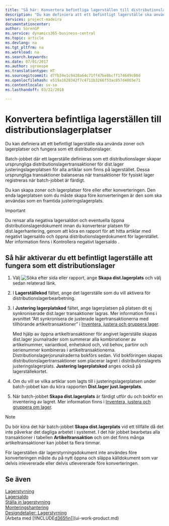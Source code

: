 ```yaml
---
title: "Så här: Konvertera befintliga lagerställen till distributionslagerplatser | Microsoft Docs"
description: "Du kan definiera att ett befintligt lagerställe ska använda zoner och lagerplatser och fungera som ett distributionslager."
services: project-madeira
documentationcenter: 
author: SorenGP
ms.service: dynamics365-business-central
ms.topic: article
ms.devlang: na
ms.tgt_pltfrm: na
ms.workload: na
ms.search.keywords: 
ms.date: 07/01/2017
ms.author: sgroespe
ms.translationtype: HT
ms.sourcegitcommit: d7fb34e1c9428a64c71ff47be8bcff174649c00d
ms.openlocfilehash: e519a1628342f7c4711b3266f53ac857d4865e71
ms.contentlocale: sv-se
ms.lasthandoff: 03/22/2018

---
```

# <a name="convert-existing-locations-to-warehouse-locations"></a>Konvertera befintliga lagerställen till distributionslagerplatser
Du kan definiera att ett befintligt lagerställe ska använda zoner och lagerplatser och fungera som ett distributionslager.  

Batch-jobbet där ett lagerställe definieras som ett distributionslager skapar ursprungliga distributionslagertransaktioner för dist.lager justeringslagerplatsen för alla artiklar som finns på lagerstället. Dessa ursprungliga transaktioner balanseras när transaktioner för fysiskt lager registreras när batch-jobbet är färdigt.  

Du kan skapa zoner och lagerplatser före eller efter konverteringen. Den enda lagerplatsen som du måste skapa före konverteringen är den som ska användas som en framtida justeringslagerplats.  

> [!IMPORTANT]  
>  Du rensar alla negativa lagersaldon och eventuella öppna distributionslagerdokument innan du konverterar platsen för dist.lagerhantering, genom att köra en rapport för att hitta artiklar med negativt lagersaldo och öppna distributionslagerdokument för lagerstället. Mer information finns i Kontrollera negativt lagersaldo
.  

## <a name="to-enable-an-existing-location-to-operate-as-a-warehouse-location"></a>Så här aktiverar du ett befintligt lagerställe att fungera som ett distributionslager  
1.  Välj ![Söka efter sida eller rapport](media/ui-search/search_small.png "Ikonen Söka efter sida eller rapport"), ange **Skapa dist.lagerplats** och välj sedan relaterad länk.  
2.  I **Lagerställekod** fältet, ange det lagerställe som du vill aktivera för distributionslagerbearbetning.  
3.  I **Justering lagerplatskod** fältet, ange lagerplatsen på platsen dit ej synkroniserade dist.lager transaktioner lagras. Mer information finns i avsnittet ”Att synkronisera de justerade lagertransaktionerna med tillhörande artikeltransaktioner” i [Inventera, justera och gruppera lager](inventory-how-count-adjust-reclassify.md).  

    Med hjälp av öppna artikeltransaktioner för angivet lagerställe skapas dist.lager journalrader som summerar alla kombinationer av artikelnummer, variantkod, enhetskod och, vid behov, partinr och serienummer kombineras i artikeltransaktionerna. Distributionslagerjorunalraderna bokförs sedan. Vid bokföringen skapas distributionslagertransaktioner som placerar lagret i distributionslagrets justeringslagerplats. **Justering lagerplatskod** anges också på lagerställekortet.  

4.  Om du vill se vilka artiklar som lagts till i justeringslagerplatsen under batch-jobbet kan du köra rapporten **Dist.lager just.lagerplats**.  
5.  När batch-jobbet **Skapa dist.lagerplats** är färdigt utför du och bokför en inventering av lagret. Mer information finns i [Inventera, justera och gruppera om lager](inventory-how-count-adjust-reclassify.md).  

> [!NOTE]  
>  Du bör köra det här batch-jobbet **Skapa dist.lagerplats** vid ett tillfälle då det inte påverkar det dagliga arbetet i systemet. I det här jobbet bearbetas alla transaktioner i tabellen **Artikeltransaktion** och om det finns många artikeltransaktioner kan jobbet ta flera timmar.  

 För lagerställen där lagerstyrningsdokument inte användes före konverteringen måste du på nytt öppna och släppa källdokument som var delvis inlevererade eller delvis utlevererade före konverteringen.  

## <a name="see-also"></a>Se även  
[Lagerstyrning](warehouse-manage-warehouse.md)  
[Lagersaldo](inventory-manage-inventory.md)  
[Ställa in lagerstyrning](warehouse-setup-warehouse.md)     
[Monteringshantering](assembly-assemble-items.md)    
[Designdetaljer: Lagerstyrning](design-details-warehouse-management.md)  
[Arbeta med [!INCLUDE[d365fin](includes/d365fin_md.md)]](ui-work-product.md)

